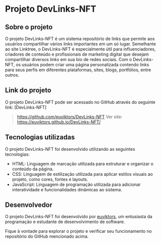 # Projeto DevLinks-NFT

## Sobre o projeto
O projeto DevLinks-NFT é um sistema repositório de links que permite aos usuários compartilhar vários links importantes em um só lugar. Semelhante ao site Linktree, o DevLinks-NFT é especialmente útil para influenciadores, criadores de conteúdo e profissionais de marketing digital que desejam compartilhar diversos links em sua bio de redes sociais. Com o DevLinks-NFT, os usuários podem criar uma página personalizada contendo links para seus perfis em diferentes plataformas, sites, blogs, portfólios, entre outros.

## Link do projeto
O projeto DevLinks-NFT pode ser acessado no GitHub através do seguinte link: [DevLinks-NFT]
> https://github.com/euviktors/DevLinks-NFT
> Ver site: https://euviktors.github.io/DevLinks-NFT/

## Tecnologias utilizadas
O projeto DevLinks-NFT foi desenvolvido utilizando as seguintes tecnologias:

- HTML: Linguagem de marcação utilizada para estruturar e organizar o conteúdo da página.
- CSS: Linguagem de estilização utilizada para aplicar estilos visuais ao projeto, como cores, fontes e layouts.
- JavaScript: Linguagem de programação utilizada para adicionar interatividade e funcionalidades dinâmicas ao sistema.

## Desenvolvedor
O projeto DevLinks-NFT foi desenvolvido por [euviktors](https://github.com/euviktors), um entusiasta da programação e estudante de desenvolvimento de software.

Fique à vontade para explorar o projeto e verificar seu funcionamento no repositório do GitHub mencionado acima.

